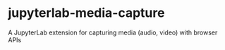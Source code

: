 # jupyterlab-media-capture
A JupyterLab extension for capturing media (audio, video) with browser APIs
